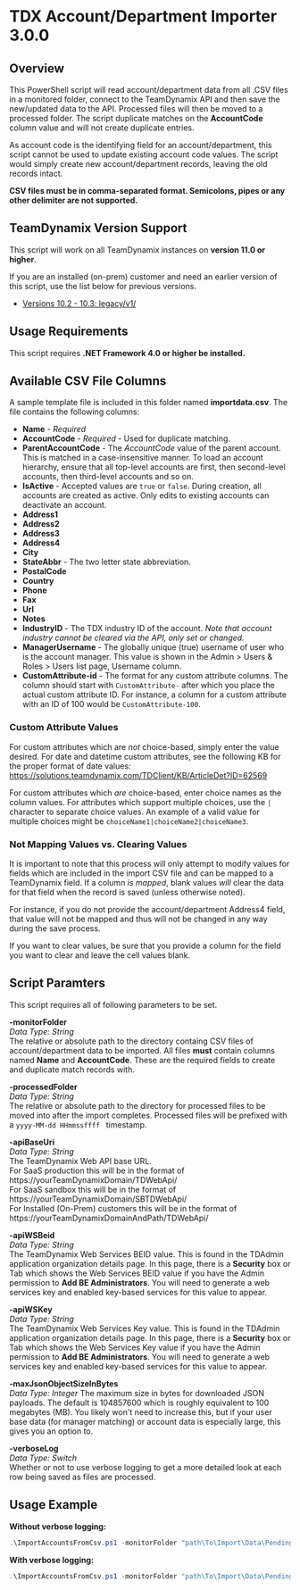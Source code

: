 # TDX Account/Department Importer 3.0.0

## Overview ##
This PowerShell script will read account/department data from all .CSV files in a monitored folder, connect to the TeamDynamix API and then save the new/updated data to the API. Processed files will then be moved to a processed folder. The script duplicate matches on the **AccountCode** column value and will not create duplicate entries. 

As account code is the identifying field for an account/department, this script cannot be used to update existing account code values. The script would simply create new account/department records, leaving the old records intact.

**CSV files must be in comma-separated format. Semicolons, pipes or any other delimiter are not supported.**

## TeamDynamix Version Support ##
This script will work on all TeamDynamix instances on **version 11.0 or higher**.

If you are an installed (on-prem) customer and need an earlier version of this script, use the list below for previous versions.
- <a href="legacy/v1" target="_blank">Versions 10.2 - 10.3: legacy/v1/</a>

## Usage Requirements ##
This script requires **.NET Framework 4.0 or higher be installed.**

## Available CSV File Columns ##
A sample template file is included in this folder named **importdata.csv**.  The file contains the following columns:

- **Name** - *Required*
- **AccountCode** - *Required* - Used for duplicate matching.
- **ParentAccountCode** - The *AccountCode* value of the parent account. This is matched in a case-insensitive manner. To load an account hierarchy, ensure that all top-level accounts are first, 
then second-level accounts, then third-level accounts and so on.
- **IsActive** - Accepted values are `true` or `false`. During creation, all accounts are created as active. Only edits to existing accounts can deactivate an account.
- **Address1**
- **Address2**
- **Address3**
- **Address4**
- **City**
- **StateAbbr** - The two letter state abbreviation.
- **PostalCode**
- **Country**
- **Phone**
- **Fax**
- **Url**
- **Notes**
- **IndustryID** - The TDX industry ID of the account. *Note that account industry cannot be cleared via the API, only set or changed.*
- **ManagerUsername** - The globally unique (true) username of user who is the account manager. This value is shown in the Admin > Users & Roles > Users list page, Username column.
- **CustomAttribute-id** - The format for any custom attribute columns. The column should start with `CustomAttribute-` after which you place the actual custom attribute ID. For instance, a column for a custom attribute with an ID of 100 would be `CustomAttribute-100`.

### Custom Attribute Values ###
For custom attributes which are *not* choice-based, simply enter the value desired. For date and datetime custom attributes, see the following KB for the proper format of date values:  
https://solutions.teamdynamix.com/TDClient/KB/ArticleDet?ID=62569

For custom attributes which *are* choice-based, enter choice names as the column values. For attributes which support multiple choices, use the `|` character to separate choice values. An example of a valid value for multiple choices might be `choiceName1|choiceName2|choiceName3`.

### Not Mapping Values vs. Clearing Values ###
It is important to note that this process will only attempt to modify values for fields which are included in the import CSV file and can be mapped to a TeamDynamix field. If a column *is mapped*, blank values *will* clear the data for that field when the record is saved (unless otherwise noted).

For instance, if you do not provide the account/department Address4 field, that value will not be mapped and thus will not be changed in any way during the save process.

If you want to clear values, be sure that you provide a column for the field you want to clear and leave the cell values blank.

## Script Paramters ##
This script requires all of following parameters to be set.

**-monitorFolder**  
*Data Type: String*  
The relative or absolute path to the directory containg CSV files of account/department data to be imported. All files **must** contain columns named **Name** and **AccountCode**. These are the required fields to create and duplicate match records with.

**-processedFolder**  
*Data Type: String*  
The relative or absolute path to the directory for processed files to be moved into after the import completes. Processed files will be prefixed with a `yyyy-MM-dd HHmmssffff ` timestamp.

**-apiBaseUri**  
*Data Type: String*  
The TeamDynamix Web API base URL.  
For SaaS production this will be in the format of https://yourTeamDynamixDomain/TDWebApi/  
For SaaS sandbox this will be in the format of https://yourTeamDynamixDomain/SBTDWebApi/  
For Installed (On-Prem) customers this will be in the format of https://yourTeamDynamixDomainAndPath/TDWebApi/

**-apiWSBeid**  
*Data Type: String*  
The TeamDynamix Web Services BEID value. This is found in the TDAdmin application organization details page. In this page, there is a **Security** box or Tab which shows the Web Services BEID value if you have the Admin permission to **Add BE Administrators**. You will need to generate a web services key and enabled key-based services for this value to appear.

**-apiWSKey**  
*Data Type: String*  
The TeamDynamix Web Services Key value. This is found in the TDAdmin application organization details page. In this page, there is a **Security** box or Tab which shows the Web Services Key value if you have the Admin permission to **Add BE Administrators**. You will need to generate a web services key and enabled key-based services for this value to appear.

**-maxJsonObjectSizeInBytes**  
*Data Type: Integer*
The maximum size in bytes for downloaded JSON payloads. The default is 104857600 which is roughly equivalent to 100 megabytes (MB). You likely won't need to increase this, but if your user base data (for manager matching) or account data is especially large, this gives you an option to.

**-verboseLog**  
*Data Type: Switch*  
Whether or not to use verbose logging to get a more detailed look at each row being saved as files are processed.

## Usage Example ##
**Without verbose logging:**  
```powershell
.\ImportAccountsFromCsv.ps1 -monitorFolder "path\To\Import\Data\Pending\" -processedFolder "path\To\Import\Data\Submitted" -apiBaseUri "https://yourTeamDynamixDomain/TDWebApi/" -apiWSBeid "apiWSBeidFromTDAdmin" -apiWSKey "apiWSKeyFromTDAdmin"
```

**With verbose logging:**  
```powershell
.\ImportAccountsFromCsv.ps1 -monitorFolder "path\To\Import\Data\Pending\" -processedFolder "path\To\Import\Data\Submitted" -apiBaseUri "https://yourTeamDynamixDomain/TDWebApi/" -apiWSBeid "apiWSBeidFromTDAdmin" -apiWSKey "apiWSKeyFromTDAdmin" -verboseLog
```